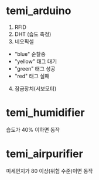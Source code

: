 # temi_arduino
1. RFID
2. DHT (습도 측정)
3. 네오픽셀
  - "blue" 순찰중
  - "yellow" 태그 대기
  - "green" 태그 성공
  - "red" 태그 실패
4. 잠금장치(서보모터)
# temi_humidifier
  습도가 40% 이하면 동작
# temi_airpurifier
  미세먼지가 80 이상(위험 수준)이면 동작
